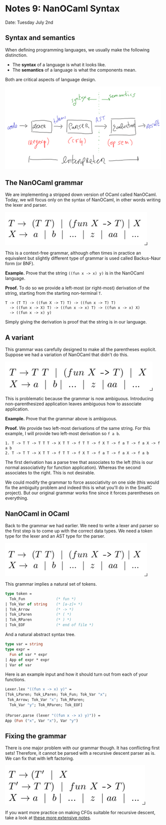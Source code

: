 # Notes 9: NanOCaml Syntax

Date: Tuesday July 2nd

<!--- ADMIN: Quiz today. -->

<!--- TIME: 40 minutes -->

## Syntax and semantics

When defining programming languages, we usually make the following
distinction.

* The **syntax** of a language is what it looks like.
* The **semantics** of a language is what the components mean.

Both are critical aspects of language design.

![diagram](imgs/diagram.png)

## The NanOCaml grammar

We are implementing a stripped down version of OCaml called NanOCaml.
Today, we will focus only on the syntax of NanOCaml, in other words
writing the lexer and parser.

![CFG](imgs/grammar.png)

This is a context-free grammar, although often times in practice an
equivalent but slightly different type of grammar is used called
Backus-Naur form (or BNF).

**Example.** Prove that the string `((fun x -> x) y)` is in the
NanOCaml language.

**Proof.** To do so we provide a left-most (or right-most) derivation
of the string, starting from the starting non-terminal `T`.

```
T -> (T T) -> ((fun X -> T) T) -> ((fun x -> T) T)
  -> ((fun x -> X) T) -> ((fun x -> x) T) -> ((fun x -> x) X)
  -> ((fun x -> x) y)
```

Simply giving the derivation is proof that the string is in our
language.

## A variant

This grammar was carefully designed to make all the parentheses
explicit. Suppose we had a variation of NanOCaml that didn't do
this.

![CFG](imgs/amb.png)

This is problematic because the grammar is now ambiguous. Introducing
non-parenthesized application leaves ambiguous how to associate
application.

**Example.** Prove that the grammar above is ambiguous.

**Proof.** We provide two left-most derivations of the same string.
For this example, I will provide two left-most derivation so `f a b`.

```
1. T -> T T -> T T T -> X T T -> f T T -> f X T -> f a T -> f a X -> f a b
2. T -> T T -> X T T -> f T T -> f X T -> f a T -> f a X -> f a b
```

The first derivation has a parse tree that associates to the left
(this is our normal associativity for function application). Whereas
the second associates to the right. This is not desirable.

We could modify the grammar to force associativity on one side (this
would fix the ambiguity problem and indeed this is what you'll do in
the SmallC project). But our original grammar works fine since it
forces parentheses on everything.

## NanOCaml in OCaml

Back to the grammar we had earlier. We need to write a lexer and
parser so the first step is to come up with the correct data types.
We need a token type for the lexer and an AST type for the parser.

![CFG](imgs/grammar.png)

This grammar implies a natural set of tokens.

```ocaml
type token =
  Tok_Fun              (* fun *)
| Tok_Var of string    (* [a-z]+ *)
| Tok_Arrow            (* -> *)
| Tok_LParen           (* ( *)
| Tok_RParen           (* ) *)
| Tok_EOF              (* end of file *)
```

And a natural abstract syntax tree.

```ocaml
type var = string
type expr =
  Fun of var * expr
| App of expr * expr
| Var of var
```

Here is an example input and how it should turn out from each
of your functions.

```ocaml
Lexer.lex "((fun x -> x) y)" =
[Tok_LParen; Tok_LParen; Tok_Fun; Tok_Var "x";
 Tok_Arrow; Tok_Var "x"; Tok_RParen;
  Tok_Var "y"; Tok_RParen; Tok_EOF]

(Parser.parse (lexer "((fun x -> x) y)")) =
App (Fun ("x", Var "x"), Var "y")
```

## Fixing the grammar

There is one major problem with our grammar though. It has
conflicting first sets! Therefore, it cannot be parsed with
a recursive descent parser as is. We can fix that with
left factoring.

![CFG](imgs/factored_grammar.png)

If you want more practice on making CFGs suitable for
recursive descent, take a look at
[these more extensive notes](http://camoy.name/words/descent).

<!--- TIME: 40 minutes -->
<!--- CUE: Have students work on the graded exercise. -->
